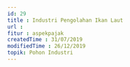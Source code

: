 ```yaml
---
id: 29
title : Industri Pengolahan Ikan Laut
url :
fitur : aspekpajak
createdTime : 31/07/2019
modifiedTime : 26/12/2019
topik: Pohon Industri
---
```

